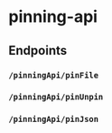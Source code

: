 # pinning-api

## Endpoints

### `/pinningApi/pinFile`

### `/pinningApi/pinUnpin`

### `/pinningApi/pinJson`
